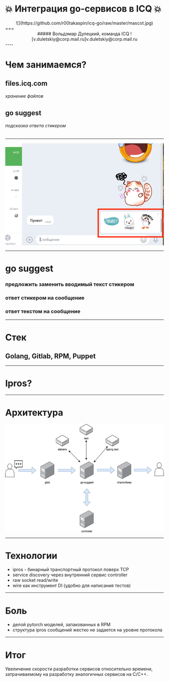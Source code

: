 # 💥 Интеграция go-сервисов в ICQ 💥

<center>![](https://github.com/r00takaspin/icq-go/raw/master/mascot.jpg)</center>
===
<center>
##### Вольдэмар Дулецкий, команда ICQ
![v.duletskiy@corp.mail.ru]v.duletskiy@corp.mail.ru
</center>
 ----

# Чем занимаемся? 

## files.icq.com
###### хранение файлов
## go suggest
###### подсказка ответа стикером

---

![](https://github.com/r00takaspin/icq-go/raw/master/suggest.png)

---


# go suggest

### предложить заменить вводимый текст стикером
### ответ стикером на сообщение
### ответ текстом на сообщение

--- 

# Стек
## Golang, Gitlab, RPM, Puppet

---

# Ipros?

---

# Архитектура

![](https://github.com/r00takaspin/icq-go/raw/master/services.jpg)

---

# Технологии

* ipros - бинарный транспортный протокол поверх TCP
* service discovery через внутренний сервис controller
* raw socket read/write
* wire как инструмент DI (удобно для написания тестов)
---

# Боль
* делой pytorch моделей, запакованных в RPM
* структура ipros сообщений жестко не задается на уровне протокола

---
# Итог

Увеличение скорости разработки сервисов относительно времени, затрачиваемому на разработку аналогичных сервисов на C/C++.